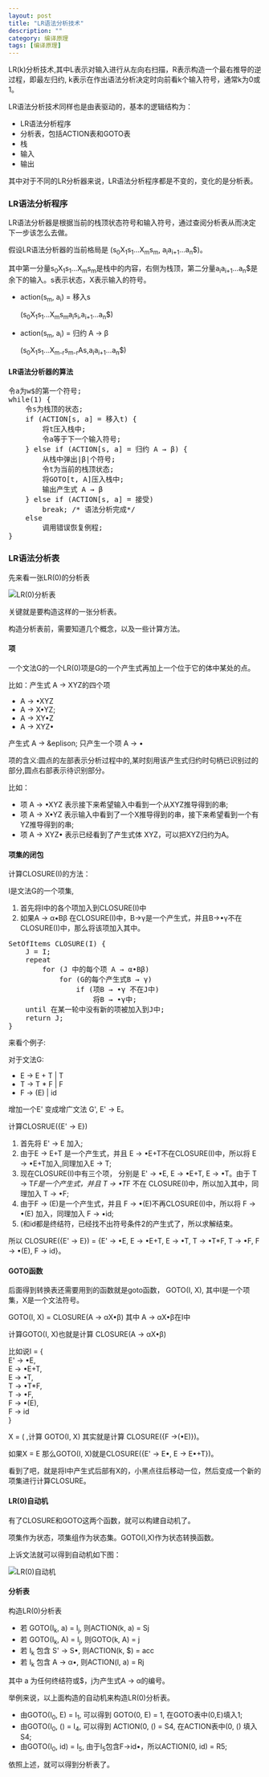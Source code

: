 ```yaml
---
layout: post
title: "LR语法分析技术"
description: ""
category: 编译原理
tags: [编译原理]
---
```


LR(k)分析技术,其中L表示对输入进行从左向右扫描，R表示构造一个最右推导的逆过程，即最左归约, k表示在作出语法分析决定时向前看k个输入符号，通常k为0或1。

LR语法分析技术同样也是由表驱动的，基本的逻辑结构为：

*   LR语法分析程序
*   分析表，包括ACTION表和GOTO表
*   栈
*   输入
*   输出

其中对于不同的LR分析器来说，LR语法分析程序都是不变的，变化的是分析表。

### LR语法分析程序

LR语法分析器是根据当前的栈顶状态符号和输入符号，通过查阅分析表从而决定下一步该怎么去做。

假设LR语法分析器的当前格局是 (s<sub>0</sub>X<sub>1</sub>s<sub>1</sub>...X<sub>m</sub>s<sub>m</sub>, a<sub>i</sub>a<sub>i+1</sub>...a<sub>n</sub>$)。

其中第一分量s<sub>0</sub>X<sub>1</sub>s<sub>1</sub>...X<sub>m</sub>s<sub>m</sub>是栈中的内容，右侧为栈顶，第二分量a<sub>i</sub>a<sub>i+1</sub>...a<sub>n</sub>$是余下的输入。s表示状态，X表示输入的符号。

*   action(s<sub>m</sub>, a<sub>i</sub>) = 移入s
    
    (s<sub>0</sub>X<sub>1</sub>s<sub>1</sub>...X<sub>m</sub>s<sub>m</sub>a<sub>i</sub>s<sub>i</sub>,a<sub>i+1</sub>...a<sub>n</sub>$)

*   action(s<sub>m</sub>, a<sub>i</sub>) = 归约 A → β
    
    (s<sub>0</sub>X<sub>1</sub>s<sub>1</sub>...X<sub>m-r</sub>s<sub>m-r</sub>As,a<sub>i</sub>a<sub>i+1</sub>...a<sub>n</sub>$)

#### LR语法分析器的算法

<pre>令a为w$的第一个符号;
while(1) {
    令s为栈顶的状态;
    if (ACTION[s, a] = 移入t) {
        将t压入栈中;
        令a等于下一个输入符号;
    } else if (ACTION[s, a] = 归约 A &rarr; &beta;) {
        从栈中弹出|&beta;|个符号;
        令t为当前的栈顶状态;
        将GOTO[t, A]压入栈中;
        输出产生式 A &rarr; &beta;
    } else if (ACTION[s, a] = 接受)
        break; /* 语法分析完成*/
    else
        调用错误恢复例程;
}
</pre>

### LR语法分析表

先来看一张LR(0)的分析表

![LR(0)分析表][1]

关键就是要构造这样的一张分析表。

构造分析表前，需要知道几个概念，以及一些计算方法。

#### 项

一个文法G的一个LR(0)项是G的一个产生式再加上一个位于它的体中某处的点。

比如：产生式 A → XYZ的四个项

*   A → •XYZ
*   A → X•YZ;
*   A → XY•Z
*   A → XYZ•

产生式 A → &eplison; 只产生一个项 A → •

项的含义:圆点的左部表示分析过程中的,某时刻用该产生式归约时句柄已识别过的部分,圆点右部表示待识别部分。

比如：

*   项 A → •XYZ 表示接下来希望输入中看到一个从XYZ推导得到的串;
*   项 A → X•YZ 表示输入中看到了一个X推导得到的串，接下来希望看到一个有YZ推导得到的串;
*   项 A → XYZ• 表示已经看到了产生式体 XYZ，可以把XYZ归约为A。

#### 项集的闭包

计算CLOSURE(I)的方法：

I是文法G的一个项集,

1.  首先将I中的各个项加入到CLOSURE(I)中
2.  如果A → α•Bβ 在CLOSURE(I)中，B→γ是一个产生式，并且B→•γ不在CLOSURE(I)中，那么将该项加入其中。

<pre>SetOfItems CLOSURE(I) {
    J = I;
    repeat
        for (J 中的每个项 A &rarr; &alpha;&bull;B&beta;)
            for (G的每个产生式B &rarr; &gamma;)
                if (项B &rarr; &bull;&gamma; 不在J中)
                    将B &rarr; &bull;&gamma;中;
    until 在某一轮中没有新的项被加入到J中;
    return J;
}
</pre>

来看个例子:

对于文法G:

*   E → E + T | T
*   T → T * F | F
*   F → (E) | id

增加一个E' 变成增广文法 G', E' → E。

计算CLOSRUE({E' → E})

1.  首先将 E' → E 加入;
2.  由于E → E+T 是一个产生式，并且 E → •E+T不在CLOSURE(I)中，所以将 E → •E+T加入,同理加入E → T;
3.  现在CLOSURE(I)中有三个项， 分别是 E' → •E, E → •E+T, E → •T。由于 T → T*F是一个产生式，并且 T → •T*F 不在 CLOSURE(I)中，所以加入其中，同理加入 T → •F;
4.  由于F → (E)是一个产生式，并且 F → •(E)不再CLOSURE(I)中，所以将 F → •(E) 加入，同理加入 F → •id;
5.  (和id都是终结符，已经找不出符号条件2的产生式了，所以求解结束。

所以 CLOSURE({E' → E}) = {E' → •E, E → •E+T, E → •T, T → •T*F, T → •F, F → •(E), F → id}。

#### GOTO函数

后面得到转换表还需要用到的函数就是goto函数， GOTO(I, X), 其中I是一个项集，X是一个文法符号。

GOTO(I, X) = CLOSURE(A → αX•β) 其中 A → αX•β在I中

计算GOTO(I, X)也就是计算 CLOSURE(A → αX•β)

比如说I = {  
E' → •E,  
E → •E+T,  
E → •T,  
T → •T*F,  
T → •F,  
F → •(E),  
F → id  
}

X = ( ,计算 GOTO(I, X) 其实就是计算 CLOSURE({F →(•E)})。

如果X = E 那么GOTO(I, X)就是CLOSURE({E' → E•, E → E•+T})。

看到了吧，就是将I中产生式后部有X的，小黑点往后移动一位，然后变成一个新的项集进行计算CLOSURE。

#### LR(0)自动机

有了CLOSURE和GOTO这两个函数，就可以构建自动机了。

项集作为状态，项集组作为状态集。GOTO(I,X)作为状态转换函数。

上诉文法就可以得到自动机如下图：

![LR(0)自动机][2]

#### 分析表

构造LR(0)分析表

*   若 GOTO(I<sub>k</sub>, a) = I<sub>j</sub>, 则ACTION(k, a) = Sj
*   若 GOTO(I<sub>k</sub>, A) = I<sub>j</sub>, 则GOTO(k, A) = j
*   若 I<sub>k</sub> 包含 S' → S•, 则ACTION(k, $) = acc
*   若 I<sub>k</sub> 包含 A → α•, 则ACTION(l, a) = Rj

其中 a 为任何终结符或$，j为产生式A → α的编号。

举例来说，以上面构造的自动机来构造LR(0)分析表。

*   由GOTO(I<sub>0</sub>, E) = I<sub>1</sub>, 可以得到 GOTO(0, E) = 1, 在GOTO表中(0,E)填入1;
*   由GOTO(I<sub>0</sub>, () = I<sub>4</sub>, 可以得到 ACTION(0, () = S4, 在ACTION表中(0, () 填入S4;
*   由GOTO(I<sub>0</sub>, id) = I<sub>5</sub>, 由于I<sub>5</sub>包含F→id•，所以ACTION(0, id) = R5;

依照上述，就可以得到分析表了。

 [1]: /assets/images/LR0table.png
 [2]: /assets/images/LR0DFA.jpg
